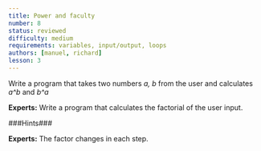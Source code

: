 ```yaml
---
title: Power and faculty
number: 8
status: reviewed
difficulty: medium
requirements: variables, input/output, loops
authors: [manuel, richard]
lesson: 3
---
```


Write a program that takes two numbers *a, b* from the user and calculates *a^b* and *b^a*

**Experts:** Write a program that calculates the factorial of the user input.

###Hints###

**Experts:** The factor changes in each step.
